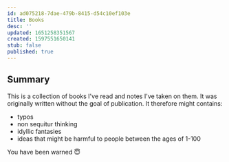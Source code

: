 ```yaml
---
id: ad075218-7dae-479b-8415-d54c10ef103e
title: Books
desc: ''
updated: 1651258351567
created: 1597551650141
stub: false
published: true
---
```


## Summary
This is a collection of books I've read and notes I've taken on them. It was originally written without the goal of publication. It therefore might contains:

- typos
- non sequitur thinking 
- idyllic fantasies
- ideas that might be harmful to people between the ages of 1-100

You have been warned 😇

